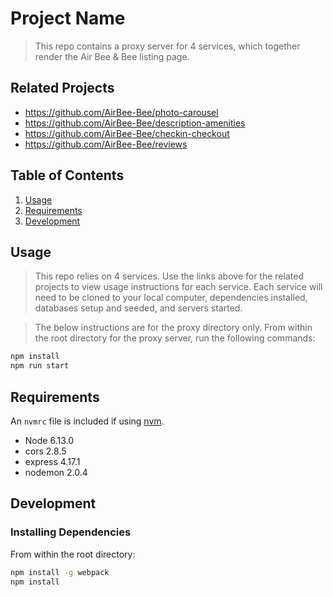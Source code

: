 # Project Name

> This repo contains a proxy server for 4 services, which together render the Air Bee & Bee listing page.

## Related Projects

  - https://github.com/AirBee-Bee/photo-carousel
  - https://github.com/AirBee-Bee/description-amenities
  - https://github.com/AirBee-Bee/checkin-checkout
  - https://github.com/AirBee-Bee/reviews

## Table of Contents

1. [Usage](#Usage)
1. [Requirements](#requirements)
1. [Development](#development)

## Usage

> This repo relies on 4 services. Use the links above for the related projects to view usage instructions for each service. Each service will need to be cloned to your local computer, dependencies installed, databases setup and seeded, and servers started.

> The below instructions are for the proxy directory only. From within the root directory for the proxy server, run the following commands:

```sh
npm install
npm run start
```

## Requirements

An `nvmrc` file is included if using [nvm](https://github.com/creationix/nvm).

- Node 6.13.0
- cors 2.8.5
- express 4.17.1
- nodemon 2.0.4

## Development

### Installing Dependencies

From within the root directory:

```sh
npm install -g webpack
npm install
```

